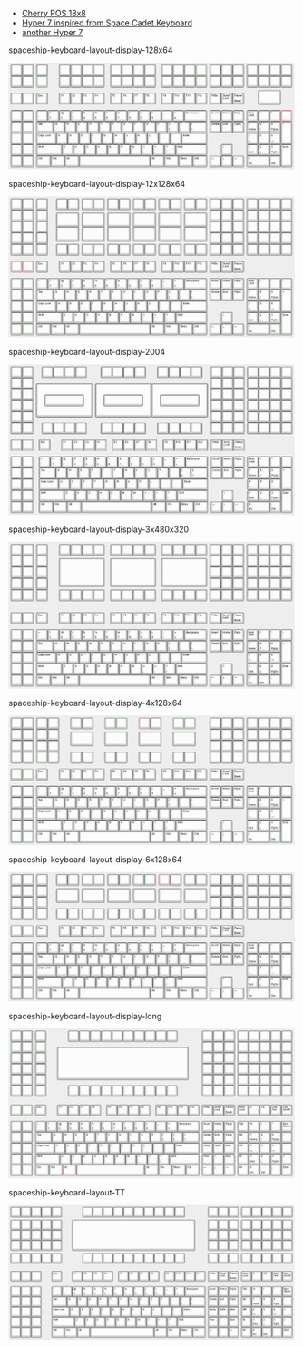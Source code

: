 * [Cherry POS 18x8](http://xahlee.info/kbd/cherry_point_of_sale_keyboards.html)
* [Hyper 7 inspired from Space Cadet Keyboard](http://xahlee.info/kbd/hyper_7_keyboard.html)
* [another Hyper 7](https://www.reddit.com/r/MechanicalKeyboards/comments/r13u5z/finally_finished_my_hyper7_after_my_space_cadet/)

spaceship-keyboard-layout-display-128x64

![spaceship-keyboard-layout-display-128x64](spaceship-keyboard-layout-display-128x64.png)

spaceship-keyboard-layout-display-12x128x64

![spaceship-keyboard-layout-display-12x128x64](spaceship-keyboard-layout-display-12x128x64.png)

spaceship-keyboard-layout-display-2004

![spaceship-keyboard-layout-display-2004](spaceship-keyboard-layout-display-2004.png)

spaceship-keyboard-layout-display-3x480x320

![spaceship-keyboard-layout-display-3x480x320](spaceship-keyboard-layout-display-3x480x320.png)

spaceship-keyboard-layout-display-4x128x64

![spaceship-keyboard-layout-display-4x128x64](spaceship-keyboard-layout-display-4x128x64.png)

spaceship-keyboard-layout-display-6x128x64

![spaceship-keyboard-layout-display-6x128x64](spaceship-keyboard-layout-display-6x128x64.png)

spaceship-keyboard-layout-display-long

![spaceship-keyboard-layout-display-long](spaceship-keyboard-layout-display-long.png)

spaceship-keyboard-layout-TT

![spaceship-keyboard-layout-TT](spaceship-keyboard-layout-TT-220.png)
